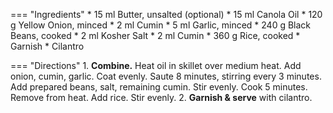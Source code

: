 === "Ingredients"
    * 15 ml Butter, unsalted (optional)
    * 15 ml Canola Oil
    * 120 g Yellow Onion, minced
    * 2 ml Cumin
    * 5 ml Garlic, minced
    * 240 g Black Beans, cooked
    * 2 ml Kosher Salt
    * 2 ml Cumin
    * 360 g Rice, cooked
    * Garnish
        * Cilantro

=== "Directions"
    1. **Combine.** Heat oil in skillet over medium heat. Add onion, cumin, garlic. Coat evenly. Saute 8 minutes, stirring every 3 minutes. Add prepared beans, salt, remaining cumin. Stir evenly. Cook 5 minutes. Remove from heat. Add rice. Stir evenly.
    2. **Garnish & serve** with cilantro.
